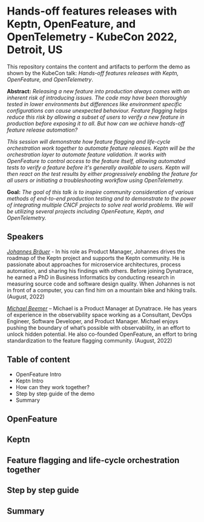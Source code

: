 # Hands-off features releases with Keptn, OpenFeature, and OpenTelemetry - KubeCon 2022, Detroit, US

This repository contains the content and artifacts to perform the demo as shown by the KubeCon talk: *Hands-off features releases with Keptn, OpenFeature, and OpenTelemetry*. 

**Abstract:** *Releasing a new feature into production always comes with an inherent risk of introducing issues. The code may have been thoroughly tested in lower environments but differences like environment specific configurations can cause unexpected behaviour. Feature flagging helps reduce this risk by allowing a subset of users to verify a new feature in production before exposing it to all. But how can we achieve hands-off feature release automation?*

*This session will demonstrate how feature flagging and life-cycle orchestration work together to automate feature releases. Keptn will be the orchestration layer to automate feature validation. It works with OpenFeature to control access to the feature itself, allowing automated tests to verify a feature before it's generally available to users. Keptn will then react on the test results by either progressively enabling the feature for all users or initiating a troubleshooting workflow using OpenTelemetry.* 

**Goal:** *The goal of this talk is to inspire community consideration of various methods of end-to-end production testing and to demonstrate to the power of integrating multiple CNCF projects to solve real world problems. We will be utilizing several projects including OpenFeature, Keptn, and OpenTelemetry.*


## Speakers

*[Johannes Bräuer](https://github.com/johannes-b)* - In his role as Product Manager, Johannes drives the roadmap of the Keptn project and supports the Keptn community. He is passionate about approaches for microservice architectures, process automation, and sharing his findings with others. Before joining Dynatrace, he earned a PhD in Business Informatics by conducting research in measuring source code and software design quality. When Johannes is not in front of a computer, you can find him on a mountain bike and hiking trails. (August, 2022)

*[Michael Beemer](https://github.com/beeme1mr)* – Michael is a Product Manager at Dynatrace. He has years of experience in the observability space working as a Consultant, DevOps Engineer, Software Developer, and Product Manager. Michael enjoys pushing the boundary of what’s possible with observability, in an effort to unlock hidden potential. He also co-founded OpenFeature, an effort to bring standardization to the feature flagging community. (August, 2022)


## Table of content

* OpenFeature Intro
* Keptn Intro 
* How can they work together?
* Step by step guide of the demo
* Summary

## OpenFeature

## Keptn

## Feature flagging and life-cycle orchestration together

## Step by step guide

## Summary


